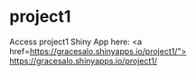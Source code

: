 # project1

Access project1 Shiny App here: <a href=https://gracesalo.shinyapps.io/project1/"> https://gracesalo.shinyapps.io/project1/ </a>
